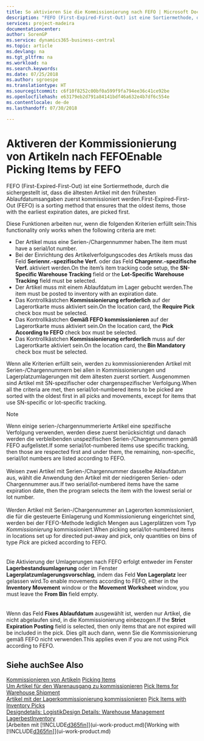```yaml
---
title: So aktivieren Sie die Kommissionierung nach FEFO | Microsoft Docs
description: "FEFO (First-Expired-First-Out) ist eine Sortiermethode, durch die sichergestellt ist, dass die ältesten Artikel mit den frühesten Ablaufdatumsangaben zuerst kommissioniert werden."
services: project-madeira
documentationcenter: 
author: SorenGP
ms.service: dynamics365-business-central
ms.topic: article
ms.devlang: na
ms.tgt_pltfrm: na
ms.workload: na
ms.search.keywords: 
ms.date: 07/25/2018
ms.author: sgroespe
ms.translationtype: HT
ms.sourcegitcommit: c6f10f8252c00bf0a599f9fa794ee36c41ce92be
ms.openlocfilehash: e63179eb2d791a84141bdf46a632e4b7df6c554e
ms.contentlocale: de-de
ms.lasthandoff: 07/30/2018

---
```

# <a name="enable-picking-items-by-fefo"></a><span data-ttu-id="d1ed5-103">Aktiveren der Kommissionierung von Artikeln nach FEFO</span><span class="sxs-lookup"><span data-stu-id="d1ed5-103">Enable Picking Items by FEFO</span></span>
<span data-ttu-id="d1ed5-104">FEFO (First-Expired-First-Out) ist eine Sortiermethode, durch die sichergestellt ist, dass die ältesten Artikel mit den frühesten Ablaufdatumsangaben zuerst kommissioniert werden.</span><span class="sxs-lookup"><span data-stu-id="d1ed5-104">First-Expired-First-Out (FEFO) is a sorting method that ensures that the oldest items, those with the earliest expiration dates, are picked first.</span></span>  

 <span data-ttu-id="d1ed5-105">Diese Funktionen arbeiten nur, wenn die folgenden Kriterien erfüllt sein:</span><span class="sxs-lookup"><span data-stu-id="d1ed5-105">This functionality only works when the following criteria are met:</span></span>  

-   <span data-ttu-id="d1ed5-106">Der Artikel muss eine Serien-/Chargennummer haben.</span><span class="sxs-lookup"><span data-stu-id="d1ed5-106">The item must have a serial/lot number.</span></span>  
-   <span data-ttu-id="d1ed5-107">Bei der Einrichtung des Artikelverfolgungscodes des Artikels muss das Feld **Seriennr.-spezifische Verf.** oder das Feld **Chargennr.-spezifische Verf.** aktiviert werden.</span><span class="sxs-lookup"><span data-stu-id="d1ed5-107">On the item’s item tracking code setup, the **SN-Specific Warehouse Tracking** field or the **Lot-Specific Warehouse Tracking** field must be selected.</span></span>  
-   <span data-ttu-id="d1ed5-108">Der Artikel muss mit einem Ablaufdatum im Lager gebucht werden.</span><span class="sxs-lookup"><span data-stu-id="d1ed5-108">The item must be posted to inventory with an expiration date.</span></span>  
-   <span data-ttu-id="d1ed5-109">Das Kontrollkästchen **Kommissionierung erforderlich** auf der Lagerortkarte muss aktiviert sein.</span><span class="sxs-lookup"><span data-stu-id="d1ed5-109">On the location card, the **Require Pick** check box must be selected.</span></span>  
-   <span data-ttu-id="d1ed5-110">Das Kontrollkästchen **Gemäß FEFO kommissionieren** auf der Lagerortkarte muss aktiviert sein.</span><span class="sxs-lookup"><span data-stu-id="d1ed5-110">On the location card, the **Pick According to FEFO** check box must be selected.</span></span>  
-   <span data-ttu-id="d1ed5-111">Das Kontrollkästchen **Kommissionierung erforderlich** muss auf der Lagerortkarte aktiviert sein.</span><span class="sxs-lookup"><span data-stu-id="d1ed5-111">On the location card, the **Bin Mandatory** check box must be selected.</span></span>  

 <span data-ttu-id="d1ed5-112">Wenn alle Kriterien erfüllt sein, werden zu kommissionierenden Artikel mit Serien-/Chargennummern bei allen in Kommissionierungen und Lagerplatzumlagerungen mit dem ältesten zuerst sortiert. Ausgenommen sind Artikel mit SN-spezifischer oder chargenspezifischer Verfolgung.</span><span class="sxs-lookup"><span data-stu-id="d1ed5-112">When all the criteria are met, then serial/lot-numbered items to be picked are sorted with the oldest first in all picks and movements, except for items that use SN-specific or lot-specific tracking.</span></span>  

> [!NOTE]  
> <span data-ttu-id="d1ed5-113">Wenn einige serien-/chargennummerierte Artikel eine spezifische Verfolgung verwenden, werden diese zuerst berücksichtigt und danach werden die verbleibenden unspezifischen Serien-/Chargennummern gemäß FEFO aufgelistet.</span><span class="sxs-lookup"><span data-stu-id="d1ed5-113">If some serial/lot-numbered items use specific tracking, then those are respected first and under them, the remaining, non-specific, serial/lot numbers are listed according to FEFO.</span></span>
<br /><br />
<span data-ttu-id="d1ed5-114">Weisen zwei Artikel mit Serien-/Chargennummer dasselbe Ablaufdatum aus, wählt die Anwendung den Artikel mit der niedrigeren Serien- oder Chargennummer aus.</span><span class="sxs-lookup"><span data-stu-id="d1ed5-114">If two serial/lot-numbered items have the same expiration date, then the program selects the item with the lowest serial or lot number.</span></span>
<br /><br />
<span data-ttu-id="d1ed5-115">Werden Artikel mit Serien-/Chargennummer an Lagerorten kommissioniert, die für die gesteuerte Einlagerung und Kommissionierung eingerichtet sind, werden bei der FEFO-Methode lediglich Mengen aus Lagerplätzen vom Typ *Kommissionierung* kommissioniert.</span><span class="sxs-lookup"><span data-stu-id="d1ed5-115">When picking serial/lot-numbered items in locations set up for directed put-away and pick, only quantities on bins of type *Pick* are picked according to FEFO.</span></span>  
<br /><br />
<span data-ttu-id="d1ed5-116">Die Aktivierung der Umlagerungen nach FEFO erfolgt entweder im Fenster **Lagerbestandsumlagerung** oder im Fenster **Lagerplatzumlagerungsvorschlag**, indem das Feld **Von Lagerplatz** leer gelassen wird.</span><span class="sxs-lookup"><span data-stu-id="d1ed5-116">To enable movements according to FEFO, either in the **Inventory Movement** window or the **Movement Worksheet** window, you must leave the **From Bin** field empty.</span></span>  
<br /><br />
<span data-ttu-id="d1ed5-117">Wenn das Feld **Fixes Ablaufdatum** ausgewählt ist, werden nur Artikel, die nicht abgelaufen sind, in die Kommissionierung einbezogen.</span><span class="sxs-lookup"><span data-stu-id="d1ed5-117">If the **Strict Expiration Posting** field is selected, then only items that are not expired will be included in the pick.</span></span> <span data-ttu-id="d1ed5-118">Dies gilt auch dann, wenn Sie die Kommissionierung gemäß FEFO nicht verwenden.</span><span class="sxs-lookup"><span data-stu-id="d1ed5-118">This applies even if you are not using Pick according to FEFO.</span></span>

## <a name="see-also"></a><span data-ttu-id="d1ed5-119">Siehe auch</span><span class="sxs-lookup"><span data-stu-id="d1ed5-119">See Also</span></span>  
<span data-ttu-id="d1ed5-120">[Kommissionieren von Artikeln](warehouse-pick-items.md) </span><span class="sxs-lookup"><span data-stu-id="d1ed5-120">[Picking Items](warehouse-pick-items.md) </span></span>  
<span data-ttu-id="d1ed5-121">[Um Artikel für den Warenausgang zu kommissionieren](warehouse-how-to-pick-items-for-warehouse-shipment.md) </span><span class="sxs-lookup"><span data-stu-id="d1ed5-121">[Pick Items for Warehouse Shipment](warehouse-how-to-pick-items-for-warehouse-shipment.md) </span></span>  
<span data-ttu-id="d1ed5-122">[Artikel mit der Lagerkommissionierung kommissionieren](warehouse-how-to-pick-items-with-inventory-picks.md) </span><span class="sxs-lookup"><span data-stu-id="d1ed5-122">[Pick Items with Inventory Picks](warehouse-how-to-pick-items-with-inventory-picks.md) </span></span>  
[<span data-ttu-id="d1ed5-123">Designdetails: Logistik</span><span class="sxs-lookup"><span data-stu-id="d1ed5-123">Design Details: Warehouse Management</span></span>](design-details-warehouse-management.md)  
[<span data-ttu-id="d1ed5-124">Lagerbest</span><span class="sxs-lookup"><span data-stu-id="d1ed5-124">Inventory</span></span>](inventory-manage-inventory.md)  
<span data-ttu-id="d1ed5-125">[Arbeiten mit [!INCLUDE[d365fin](includes/d365fin_md.md)]](ui-work-product.md)</span><span class="sxs-lookup"><span data-stu-id="d1ed5-125">[Working with [!INCLUDE[d365fin](includes/d365fin_md.md)]](ui-work-product.md)</span></span>

